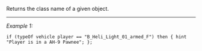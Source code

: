 Returns the class name of a given object.


---
*Example 1:*
```sqf
if (typeOf vehicle player == "B_Heli_Light_01_armed_F") then { hint "Player is in a AH-9 Pawnee"; };
```